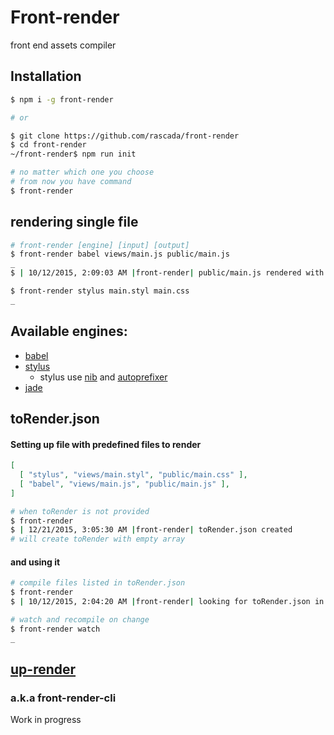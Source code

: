 # Front-render
front end assets compiler

## Installation

```sh
$ npm i -g front-render
```
```sh
# or
```
```sh
$ git clone https://github.com/rascada/front-render
$ cd front-render
~/front-render$ npm run init
```

```sh
# no matter which one you choose
# from now you have command
$ front-render
```

## rendering single file

```sh
# front-render [engine] [input] [output]
$ front-render babel views/main.js public/main.js
_
$ | 10/12/2015, 2:09:03 AM |front-render| public/main.js rendered with 'babel'

$ front-render stylus main.styl main.css
_
```

## Available engines:
- [babel](https://babeljs.io/)
- [stylus](https://learnboost.github.io/stylus/)
  - stylus use [nib](https://github.com/tj/nib) and [autoprefixer](https://github.com/postcss/autoprefixer)
- [jade](http://jade-lang.com/)

## toRender.json

#### Setting up file with predefined files to render

```json
[
  [ "stylus", "views/main.styl", "public/main.css" ],
  [ "babel", "views/main.js", "public/main.js" ],
]
```
```sh
# when toRender is not provided
$ front-render
$ | 12/21/2015, 3:05:30 AM |front-render| toRender.json created
# will create toRender with empty array
```

#### and using it

```sh
# compile files listed in toRender.json
$ front-render
$ | 10/12/2015, 2:04:20 AM |front-render| looking for toRender.json in working directory
```
```sh
# watch and recompile on change
$ front-render watch
_
```

## [up-render](https://github.com/rascada/up-render)
### a.k.a front-render-cli
Work in progress
